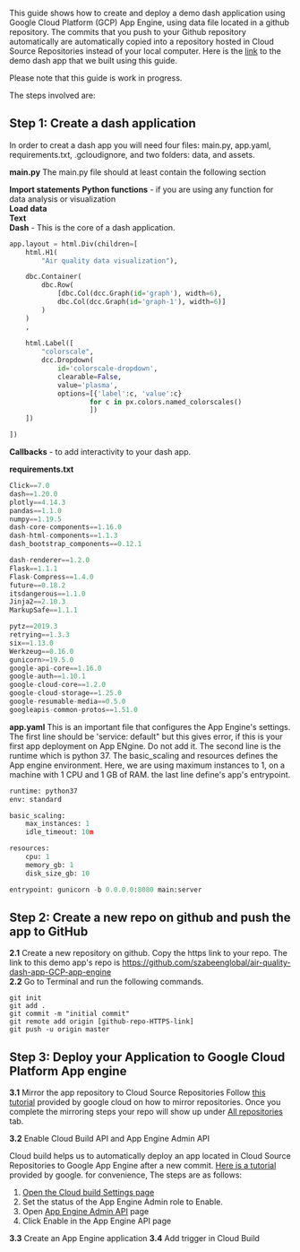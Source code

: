 
This guide shows how to create and deploy a demo dash application using Google Cloud Platform (GCP) App Engine, using data file located in a github repository. The commits that you push to your Github repository automatically are automatically copied into a repository hosted in Cloud Source Repositories instead of your local computer. 
Here is the [link](https://air-quality-dash-app.ew.r.appspot.com)  to the demo dash app that we built using this guide. 

Please note that this guide is work in progress. 

The steps involved are: 

## Step 1: Create a dash application

In order to creat a dash app you will need four files: main.py, app.yaml, requirements.txt, .gcloudignore, and two folders: data, and assets. 

**main.py** 
The main.py file should at least contain the following section 

**Import statements** 
**Python functions** - if you are using any function for data analysis or visualization<br>
**Load data**<br>
**Text** <br>
**Dash** - This is the core of a dash application. 
```python
app.layout = html.Div(children=[
    html.H1(
        "Air quality data visualization"),

    dbc.Container(
        dbc.Row(
            [dbc.Col(dcc.Graph(id='graph'), width=6),
            dbc.Col(dcc.Graph(id='graph-1'), width=6)]
        )
    )
    ,
    
    html.Label([
        "colorscale", 
        dcc.Dropdown(
            id='colorscale-dropdown',
            clearable=False,
            value='plasma',
            options=[{'label':c, 'value':c}
                    for c in px.colors.named_colorscales()
                    ])
    ])

])
```
**Callbacks** - to add interactivity to your dash app. 


**requirements.txt**
```python
Click==7.0
dash==1.20.0
plotly==4.14.3
pandas==1.1.0
numpy==1.19.5
dash-core-components==1.16.0
dash-html-components==1.1.3
dash_bootstrap_components==0.12.1

dash-renderer==1.2.0
Flask==1.1.1
Flask-Compress==1.4.0
future==0.18.2
itsdangerous==1.1.0
Jinja2==2.10.3
MarkupSafe==1.1.1

pytz==2019.3
retrying==1.3.3
six==1.13.0
Werkzeug==0.16.0
gunicorn>=19.5.0
google-api-core==1.16.0
google-auth==1.10.1
google-cloud-core==1.2.0
google-cloud-storage==1.25.0
google-resumable-media==0.5.0
googleapis-common-protos==1.51.0
```
**app.yaml**
This is an important file that configures the App Engine's settings. The first line should be 'service: default" but this gives error, if this is your first app deployment on App ENgine. Do not add it. The second line is the runtime which is python 37. The basic_scaling and resources defines the App engine environment. Here,  we are using maximum instances to 1, on a machine with 1 CPU and 1 GB of RAM. the last line define's app's entrypoint. 
```python
runtime: python37
env: standard 

basic_scaling:
    max_instances: 1
    idle_timeout: 10m

resources:
    cpu: 1
    memory_gb: 1
    disk_size_gb: 10

entrypoint: gunicorn -b 0.0.0.0:8080 main:server
```


## Step 2: Create a new repo on github and push the app to GitHub

 **2.1** Create a new repository on github. Copy the https link to your repo. The link to this demo app's repo is https://github.com/szabeenglobal/air-quality-dash-app-GCP-app-engine <br>
 **2.2** Go to Terminal and run the following commands. 
```
git init
git add .
git commit -m "initial commit"
git remote add origin [github-repo-HTTPS-link]
git push -u origin master
```

## Step 3: Deploy your Application to Google Cloud Platform App engine 
 **3.1** Mirror the app repository to Cloud Source Repositories
 Follow [this tutorial](https://cloud.google.com/source-repositories/docs/mirroring-a-github-repository) provided by google cloud on how to mirror repositories. Once you complete the mirroring steps your repo will show up under [All repositories](https://source.cloud.google.com/repos) tab. 

**3.2** Enable Cloud Build API and App  Engine Admin API

Cloud build helps us to  automatically deploy an app located in Cloud Source Repositories to Google App Engine after a new commit. [Here is a tutorial](https://cloud.google.com/source-repositories/docs/quickstart-triggering-builds-with-source-repositories#grant-app-engine_access-to-cloud_build) provided by google. for convenience, The steps are as follows: 
1. [Open the Cloud build Settings page](https://console.cloud.google.com/cloud-build/settings)<br>
2. Set the status of the App Engine Admin role to Enable.<br>
3. Open [App Engine Admin API](https://console.developers.google.com/apis/library/appengine.googleapis.com) page
4. Click Enable in the App Engine API page

**3.3** Create an App Engine application
**3.4** Add trigger in Cloud Build



